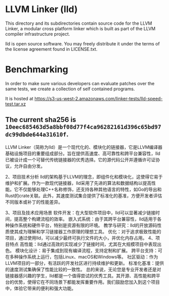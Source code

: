 LLVM Linker (lld)
=================

This directory and its subdirectories contain source code for the LLVM Linker, a
modular cross platform linker which is built as part of the LLVM compiler
infrastructure project.

lld is open source software. You may freely distribute it under the terms of
the license agreement found in LICENSE.txt.

Benchmarking
============

In order to make sure various developers can evaluate patches over the
same tests, we create a collection of self contained programs.

It is hosted at https://s3-us-west-2.amazonaws.com/linker-tests/lld-speed-test.tar.xz

The current sha256 is `10eec685463d5a8bbf08d77f4ca96282161d396c65bd97dc99dbde644a31610f`.
---
LLVM Linker（简称为lld）是一个现代化的、模块化的链接器，它是LLVM编译器基础设施项目的重要组成部分。旨在提供高速度、高可靠性和跨平台兼容性，lld已被设计成一个可替代传统链接器的优秀选择。它的源代码公开并遵循许可证协议，允许自由分发。

2、项目技术分析
lld的架构基于LLVM的理念，即组件化和模块化，这使得它易于维护和扩展。作为一款现代链接器，lld采用了先进的算法和数据结构以提高性能。它不仅能够处理C++名称修饰，还支持各种其他语言的特性，如Go的导出和Rust的crate关联。此外，其速度测试集合提供了标准化的基准，方便开发者评估不同版本或补丁的性能差异。

3、项目及技术应用场景
软件开发：在大型软件项目中，lld可以显著减少链接时间，提高整个构建流程的效率。
嵌入式系统：由于其跨平台兼容性，lld适用于各种操作系统和硬件平台，特别是资源有限的环境。
教学与研究：lld的开放源码性质使其成为理解和学习链接器工作原理的理想工具。
优化：对于追求极致性能的项目，通过使用lld，可以减少最终可执行文件的大小，并优化内存占用。
4、项目特点
高性能：lld通过高效的实现减少了链接时间，尤其在大规模项目中表现出色。
模块化设计：易于集成到现有编译流程，支持定制和扩展。
跨平台支持：可在多种操作系统上运行，包括Linux、macOS和Windows等。
社区驱动：作为LLVM项目的一部分，有活跃的开发社区进行持续维护和更新。
标准化基准：提供的速度测试集确保了性能比较的一致性。
总的来说，无论您是专业开发者还是对链接器感兴趣的学生，lld都是一个值得尝试的优秀工具。其开源、高性能和跨平台的优势，使得它在不同场景下都能发挥重要作用。我们鼓励您加入到这个项目中，体验它带来的便利和强大功能。
